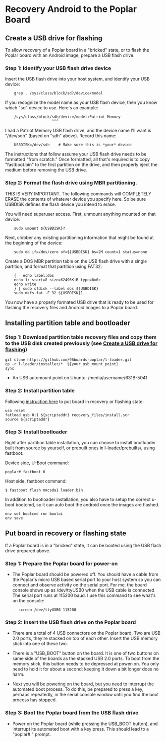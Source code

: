 # Recovery Android to the Poplar Board

## Create a USB drive for flashing

To allow recovery of a Poplar board in a "bricked" state, or to flash the Poplar board with an Android image,  prepare a USB flash drive.

### Step 1: Identify your USB flash drive device

  Insert the USB flash drive into your host system, and identify
  your USB device:

```shell
    grep . /sys/class/block/sd?/device/model
```
  If you recognize the model name as your USB flash device, then
  you know which "sd" device to use.  Here's an example:

```shell
    /sys/class/block/sdh/device/model:Patriot Memory
                     ^^^
```
  I had a Patriot Memory USB flash drive, and the device name
  I'll want is "/dev/sdh" (based on "sdh" above).  Record this name:

```shell
    USBDISK=/dev/sdh    # Make sure this is *your* device
```

  The instructions that follow assume your USB flash drive needs to be
  formatted "from scratch."  Once formatted, all that's required is to
  copy "fastboot.bin" to the first partition on the drive, and then
  properly eject the medium before removing the USB drive.

### Step 2: Format the flash drive using MBR partitioning.

  THIS IS VERY IMPORTANT.  The following commands will COMPLETELY
  ERASE the contents of whatever device you specify here.  So be
  sure USBDISK defines the flash device you intend to erase.

  You will need superuser access.  First, unmount anything mounted
  on that device:

```shell
    sudo umount ${USBDISK}?
```

  Next, clobber any existing partitioning information that might be
  found at the beginning of the device:

```
    sudo dd if=/dev/zero of=${USBDISK} bs=2M count=1 status=none
```

  Create a DOS MBR partition table on the USB flash drive with a
  single partition, and format that partition using FAT32.

```shell
    {   echo label:dos
    echo 1: start=8 size=62496KiB type=0x0c
    echo write
    } | sudo sfdisk --label dos ${USBDISK}
    sudo mkfs.fat -F 32 ${USBDISK}1
```

You now have a properly formated USB drive that is ready to be used for flashing the recovery files and Android Images to a Poplar board.

## Installing partition table and bootloader

### Step 1: Download partition table recovery files and copy them to the USB disk created previously (see [Create a USB drive for flashing](#create-a-usb-drive-for-flashing))

```
git clone https://github.com/96boards-poplar/l-loader.git
cp -r l-loader/installer/*  ${your_usb_mount_point}
sync
```

* An USB automount point on Ubuntu: /media/username/631B-5041

### Step 2: Install partition table

Following [instruction here](#put-board-in-recovery-or-flashing-state) to put board in recovery or flashing state:

```
usb reset
fatload usb 0:1 ${scriptaddr} recovery_files/install.scr
source ${scriptaddr}
```

### Step 3: Install bootloader

Right after partition table installation, you can choose to install bootloader built from source by yourself, or prebuilt ones in l-loader/prebuilts/, using fastboot.

Device side, U-Boot command:

```
poplar# fastboot 0
```

Host side, fastboot command:

```
$ fastboot flash mmcsda1 loader.bin
```

In addition to bootloader installation, you also have to setup the correct u-boot bootcmd, so it can auto boot the android once the images are flashed.

```
env set bootcmd run bootai
env save
```

## Put board in recovery or flashing state

  If a Poplar board is in a "bricked" state, it can be booted using
  the USB flash drive prepared above.

### Step 1: Prepare the Poplar board for power-on

- The Poplar board should be powered off.  You should have a cable
  from the Poplar's micro USB based serial port to your host
  system so you can connect and observe activity on the serial port.
  For me, the board console shows up as /dev/ttyUSB0 when the USB
  cable is connected.  The serial port runs at 115200 baud.  I use
  this command to see what's on the console:

```shell
      screen /dev/ttyUSB0 115200
```

### Step 2: Insert the USB flash drive on the Poplar board

- There are a total of 4 USB connectors on the Poplar board.  Two
  are USB 2.0 ports, they're stacked on top of each other.  Insert
  the USB memory stick into one of these two.

- There is a "USB_BOOT" button on the board.  It is one of two
  buttons on same side of the boards as the stacked USB 2.0 ports.
  To boot from the memory stick, this button needs to be depressed
  at power-on.  You only need to hold it for about a second;
  keeping it down a bit longer does no harm.

- Next you will be powering on the board, but you need to interrupt
  the automated boot process.  To do this, be prepared to press a
  key, perhaps repeatedly, in the serial console window until you
  find the boot process has stopped.

### Step 3: Boot the Poplar board from the USB flash drive

- Power on the Poplar board (while pressing the USB_BOOT button),
  and interrupt its automated boot with a key press.  This should
  lead to a "poplar# " prompt.
